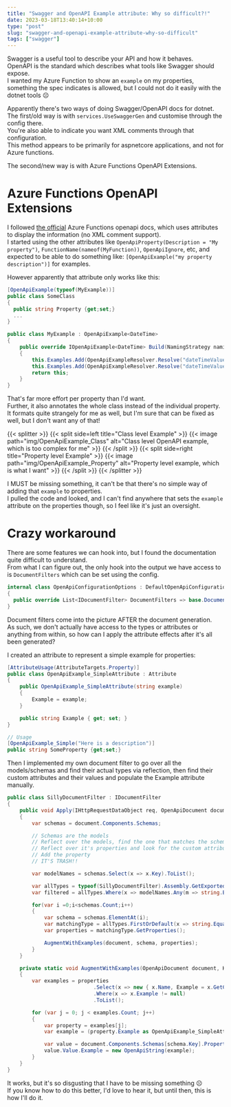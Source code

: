 ```yaml
---
title: "Swagger and OpenAPI Example attribute: Why so difficult?!"
date: 2023-03-18T13:40:14+10:00
type: "post"
slug: "swagger-and-openapi-example-attribute-why-so-difficult"
tags: ["swagger"]
---
```


Swagger is a useful tool to describe your API and how it behaves.  
OpenAPI is the standard which describes what tools like Swagger should expose.  
I wanted my Azure Function to show an `example` on my properties, something the spec indicates is allowed, but I could not do it easily with the dotnet tools ☹️

<!--more-->  

Apparently there's two ways of doing Swagger/OpenAPI docs for dotnet.  
The first/old way is with `services.UseSwaggerGen` and customise through the config there.  
You're also able to indicate you want XML comments through that configuration.  
This method appears to be primarily for aspnetcore applications, and not for Azure functions.  

The second/new way is with Azure Functions OpenAPI Extensions.

# Azure Functions OpenAPI Extensions
I followed [the official](https://github.com/Azure/azure-functions-openapi-extension) Azure Functions openapi docs, which uses attributes to display the information (no XML comment support).  
I started using the other attributes like `OpenApiProperty(Description = "My property")`, `FunctionName(nameof(MyFunction))`, `OpenApiIgnore`, etc, and expected to be able to do something like: `[OpenApiExample("my property description")]` for examples.  

However apparently that attribute only works like this:
```cs
[OpenApiExample(typeof(MyExample))]
public class SomeClass 
{
  public string Property {get;set;} 
  ...
}

public class MyExample : OpenApiExample<DateTime>
{
    public override IOpenApiExample<DateTime> Build(NamingStrategy namingStrategy = null)
    {
        this.Examples.Add(OpenApiExampleResolver.Resolve("dateTimeValue1", DateTime.Parse("2021-01-01"), namingStrategy));
        this.Examples.Add(OpenApiExampleResolver.Resolve("dateTimeValue2", DateTime.Parse("2021-01-01T12:34:56Z"), namingStrategy));
        return this;
    }
}
```

That's far more effort per property than I'd want.  
Further, it also annotates the whole class instead of the individual property.  
It formats quite strangely for me as well, but I'm sure that can be fixed as well, but I don't want any of that!  


{{< splitter >}}
{{< split side=left title="Class level Example" >}}
{{< image path="img/OpenApiExample_Class" alt="Class level OpenAPI example, which is too complex for me" >}}
{{< /split >}}
{{< split side=right title="Property level Example" >}}
{{< image path="img/OpenApiExample_Property" alt="Property level example, which is what I want" >}}
{{< /split >}}
{{< /splitter >}}  

I MUST be missing something, it can't be that there's no simple way of adding that `example` to properties.  
I pulled the code and looked, and I can't find anywhere that sets the `example` attribute on the properties though, so I feel like it's just an oversight.  

# Crazy workaround   
There are some features we can hook into, but I found the documentation quite difficult to understand.  
From what I can figure out, the only hook into the output we have access to is `DocumentFilters` which can be set using the config.
```cs
internal class OpenApiConfigurationOptions : DefaultOpenApiConfigurationOptions
{
  public override List<IDocumentFilter> DocumentFilters => base.DocumentFilters.Concat(new[] { new SillyDocumentFilter() }).ToList();
}
```

Document filters come into the picture AFTER the document generation.  
As such, we don't actually have access to the types or attributes or anything from within, so how can I apply the attribute effects after it's all been generated?    

I created an attribute to represent a simple example for properties:
```cs
[AttributeUsage(AttributeTargets.Property)]
public class OpenApiExample_SimpleAttribute : Attribute
{
    public OpenApiExample_SimpleAttribute(string example)
    {
        Example = example;
    }

    public string Example { get; set; }
}

// Usage
[OpenApiExample_Simple("Here is a description")]
public string SomeProperty {get;set;}
```

Then I implemented my own document filter to go over all the models/schemas and find their actual types via reflection, then find their custom attributes and their values and populate the Example attribute manually.

```cs
public class SillyDocumentFilter : IDocumentFilter
{
    public void Apply(IHttpRequestDataObject req, OpenApiDocument document)
    {
        var schemas = document.Components.Schemas;

        // Schemas are the models
        // Reflect over the models, find the one that matches the schema name
        // Reflect over it's properties and look for the custom attribute and it's value
        // Add the property
        // IT'S TRASH!!

        var modelNames = schemas.Select(x => x.Key).ToList();

        var allTypes = typeof(SillyDocumentFilter).Assembly.GetExportedTypes();
        var filtered = allTypes.Where(x => modelNames.Any(m => string.Equals(x.Name, m, StringComparison.OrdinalIgnoreCase)));

        for(var i =0;i<schemas.Count;i++)
        {
            var schema = schemas.ElementAt(i);
            var matchingType = allTypes.FirstOrDefault(x => string.Equals(x.Name, schema.Key, StringComparison.OrdinalIgnoreCase));
            var properties = matchingType.GetProperties();

            AugmentWithExamples(document, schema, properties);
        }
    }

    private static void AugmentWithExamples(OpenApiDocument document, KeyValuePair<string, OpenApiSchema> schema, PropertyInfo[] properties)
    {
        var examples = properties
                            .Select(x => new { x.Name, Example = x.GetCustomAttributes().SingleOrDefault(a => a.GetType() == typeof(OpenApiExample_SimpleAttribute)) })
                            .Where(x => x.Example != null)
                            .ToList();

        for (var j = 0; j < examples.Count; j++)
        {
            var property = examples[j];
            var example = (property.Example as OpenApiExample_SimpleAttribute).Example;

            var value = document.Components.Schemas[schema.Key].Properties.First(x => string.Equals(x.Key, property.Name, StringComparison.OrdinalIgnoreCase));
            value.Value.Example = new OpenApiString(example);
        }
    }
}
```

It works, but it's so disgusting that I have to be missing something ☹️  
If you know how to do this better, I'd love to hear it, but until then, this is how I'll do it.  